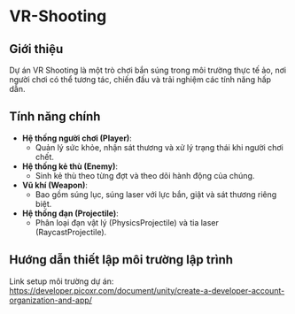# VR-Shooting

## Giới thiệu
Dự án VR Shooting là một trò chơi bắn súng trong môi trường thực tế ảo, nơi người chơi có thể tương tác, chiến đấu và trải nghiệm các tính năng hấp dẫn.

## Tính năng chính
- **Hệ thống người chơi (Player)**:
  - Quản lý sức khỏe, nhận sát thương và xử lý trạng thái khi người chơi chết.
- **Hệ thống kẻ thù (Enemy)**:
  - Sinh kẻ thù theo từng đợt và theo dõi hành động của chúng.
- **Vũ khí (Weapon)**:
  - Bao gồm súng lục, súng laser với lực bắn, giật và sát thương riêng biệt.
- **Hệ thống đạn (Projectile)**:
  - Phân loại đạn vật lý (PhysicsProjectile) và tia laser (RaycastProjectile).

## Hướng dẫn thiết lập môi trường lập trình 
Link setup môi trường dự án:  https://developer.picoxr.com/document/unity/create-a-developer-account-organization-and-app/


